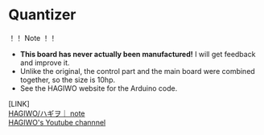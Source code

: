 # Quantizer

！！ Note ！！

- **This board has never actually been manufactured!** I will get feedback and improve it.
- Unlike the original, the control part and the main board were combined together, so the size is 10hp.
- See the HAGIWO website for the Arduino code.

[LINK]  
[HAGIWO/ハギヲ｜ note](https://note.com/solder_state)  
[HAGIWO's Youtube channnel](https://www.youtube.com/channel/UCxErrnnVNEAAXPZvQFwobQw)

